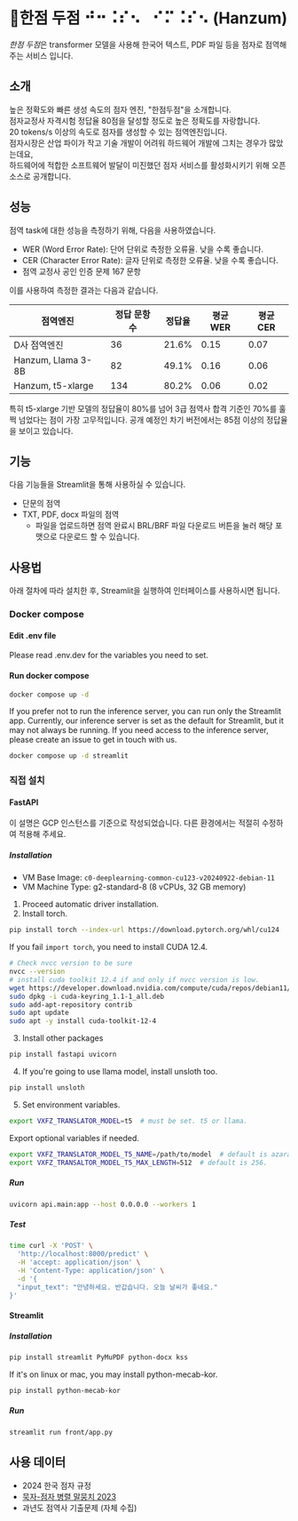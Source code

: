 # 🌱한점 두점 ⠚⠒⠨⠎⠢⠀⠊⠍⠨⠎⠢ (Hanzum)

*한점 두점*은 transformer 모델을 사용해 한국어 텍스트, PDF 파일 등을 점자로 점역해 주는 서비스 입니다.

## 소개

높은 정확도와 빠른 생성 속도의 점자 엔진, "한점두점"을 소개합니다.   
점자교정사 자격시험 정답율 80점을 달성할 정도로 높은 정확도를 자랑합니다.   
20 tokens/s 이상의 속도로 점자를 생성할 수 있는 점역엔진입니다.   
점자시장은 산업 파이가 작고 기술 개발이 어려워 하드웨어 개발에 그치는 경우가 많았는데요,   
하드웨어에 적합한 소프트웨어 발달이 미진했던 점자 서비스를 활성화시키기 위해 오픈소스로 공개합니다.   

## 성능

점역 task에 대한 성능을 측정하기 위해, 다음을 사용하였습니다.

* WER (Word Error Rate): 단어 단위로 측정한 오류율. 낮을 수록 좋습니다.
* CER (Character Error Rate): 글자 단위로 측정한 오류율. 낮을 수록 좋습니다.
* 점역 교정사 공인 인증 문제 167 문항

이를 사용하여 측정한 결과는 다음과 같습니다.

| 점역엔진            | 정답 문항 수    | 정답율   | 평균 WER | 평균 CER |
|--------------------|----------------|-------|--------|--------|
| D사 점역엔진         | 36             | 21.6% | 0.15   | 0.07   |
| Hanzum, Llama 3-8B | 82             | 49.1% | 0.16   | 0.06   |
| Hanzum, t5-xlarge  | 134            | 80.2% | 0.06   | 0.02   |

특히 t5-xlarge 기반 모델의 정답율이 80%를 넘어 3급 점역사 합격 기준인 70%를 훌쩍 넘었다는 점이 가장 고무적입니다.
공개 예정인 차기 버전에서는 85점 이상의 정답율을 보이고 있습니다.

## 기능

다음 기능들을 Streamlit을 통해 사용하실 수 있습니다.

* 단문의 점역
* TXT, PDF, docx 파일의 점역
    * 파일을 업로드하면 점역 완료시 BRL/BRF 파일 다운로드 버튼을 눌러 해당 포맷으로 다운로드 할 수 있습니다.

## 사용법

아래 절차에 따라 설치한 후, Streamlit을 실행하여 인터페이스를 사용하시면 됩니다.

### Docker compose

#### Edit .env file

Please read .env.dev for the variables you need to set.

#### Run docker compose

```bash
docker compose up -d
```

If you prefer not to run the inference server, you can run only the Streamlit app.
Currently, our inference server is set as the default for Streamlit, but it may not always be running.
If you need access to the inference server, please create an issue to get in touch with us.

```bash 
docker compose up -d streamlit
```

### 직접 설치

#### FastAPI

이 설명은 GCP 인스턴스를 기준으로 작성되었습니다. 다른 환경에서는 적절히 수정하여 적용해 주세요.

##### Installation

* VM Base Image: `c0-deeplearning-common-cu123-v20240922-debian-11`
* VM Machine Type: g2-standard-8 (8 vCPUs, 32 GB memory)

1. Proceed automatic driver installation.
2. Install torch.

```bash
pip install torch --index-url https://download.pytorch.org/whl/cu124
```

If you fail `import torch`, you need to install CUDA 12.4.

```bash
# Check nvcc version to be sure
nvcc --version
# install cuda toolkit 12.4 if and only if nvcc version is low.
wget https://developer.download.nvidia.com/compute/cuda/repos/debian11/x86_64/cuda-keyring_1.1-1_all.deb
sudo dpkg -i cuda-keyring_1.1-1_all.deb
sudo add-apt-repository contrib
sudo apt update
sudo apt -y install cuda-toolkit-12-4
```

3. Install other packages

```bash
pip install fastapi uvicorn
```

4. If you're going to use llama model, install unsloth too.

```bash
pip install unsloth
```

5. Set environment variables.

```bash
export VXFZ_TRANSLATOR_MODEL=t5  # must be set. t5 or llama.
```

Export optional variables if needed.

```bash
export VXFZ_TRANSLATOR_MODEL_T5_NAME=/path/to/model  # default is azaraks/t5-xlarge-ko-kb.
export VXFZ_TRANSALTOR_MODEL_T5_MAX_LENGTH=512  # default is 256.
```

##### Run

```bash
uvicorn api.main:app --host 0.0.0.0 --workers 1
```

##### Test

```bash
time curl -X 'POST' \
  'http://localhost:8000/predict' \
  -H 'accept: application/json' \
  -H 'Content-Type: application/json' \
  -d '{
  "input_text": "안녕하세요. 반갑습니다. 오늘 날씨가 좋네요."
}'
```

#### Streamlit

##### Installation

```bash
pip install streamlit PyMuPDF python-docx kss
```

If it's on linux or mac, you may install python-mecab-kor.

```bash
pip install python-mecab-kor
```

##### Run

```bash
streamlit run front/app.py
```

## 사용 데이터

* 2024 한국 점자 규정
* [묵자-점자 병렬 말뭉치 2023](https://kli.korean.go.kr/corpus/request/corpusRegist.do)
* 과년도 점역사 기출문제 (자체 수집)
